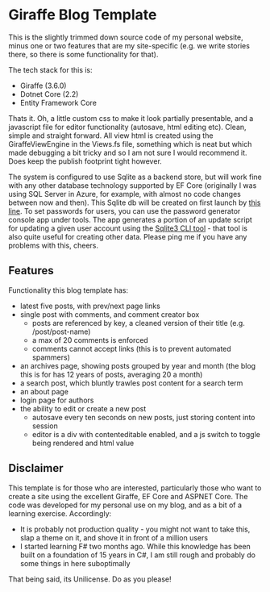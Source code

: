 # Giraffe Blog Template

This is the slightly trimmed down source code of my personal website, minus one or two features that are my site-specific (e.g. we write stories there, so there is some functionality for that).

The tech stack for this is:

- Giraffe (3.6.0)
- Dotnet Core (2.2)
- Entity Framework Core

Thats it. Oh, a little custom css to make it look partially presentable, and a javascript file for editor functionality (autosave, html editing etc). Clean, simple and straight forward. All view html is created using the GiraffeViewEngine in the Views.fs file, something which is neat but which made debugging a bit tricky and so I am not sure I would recommend it. Does keep the publish footprint tight however.

The system is configured to use Sqlite as a backend store, but will work fine with any other database technology supported by EF Core (originally I was using SQL Server in Azure, for example, with almost no code changes between now and then). This Sqlite db will be created on first launch by [this line](https://github.com/ChrisPritchard/GiraffeBlog/blob/master/src/GiraffeBlog.Web/Handlers.fs#L34). To set passwords for users, you can use the password generator console app under tools. The app generates a portion of an update script for updating a given user account using the [Sqlite3 CLI tool](https://sqlite.org/cli.html) - that tool is also quite useful for creating other data. Please ping me if you have any problems with this, cheers.

## Features

Functionality this blog template has:

- latest five posts, with prev/next page links
- single post with comments, and comment creator box
	- posts are referenced by key, a cleaned version of their title (e.g. /post/post-name)
	- a max of 20 comments is enforced
	- comments cannot accept links (this is to prevent automated spammers)
- an archives page, showing posts grouped by year and month (the blog this is for has 12 years of posts, averaging 20 a month)
- a search post, which bluntly trawles post content for a search term
- an about page
- login page for authors
- the ability to edit or create a new post
	- autosave every ten seconds on new posts, just storing content into session
	- editor is a div with contenteditable enabled, and a js switch to toggle being rendered and html value

## Disclaimer

This template is for those who are interested, particularly those who want to create a site using the excellent Giraffe, EF Core and ASPNET Core. The code was developed for my personal use on my blog, and as a bit of a learning exercise. Accordingly:

- It is probably not production quality - you might not want to take this, slap a theme on it, and shove it in front of a million users
- I started learning F# two months ago. While this knowledge has been built on a foundation of 15 years in C#, I am still rough and probably do some things in here suboptimally

That being said, its Unilicense. Do as you please!